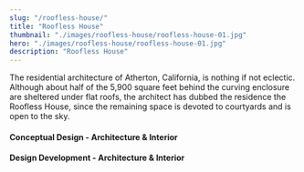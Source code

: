 ```yaml
---
slug: "/roofless-house/"
title: "Roofless House"
thumbnail: "./images/roofless-house/roofless-house-01.jpg"
hero: "./images/roofless-house/roofless-house-01.jpg"
description: "Roofless House"
---
```


The residential architecture of Atherton, California, is nothing if not eclectic. Although about half of the 5,900 square feet behind the curving enclosure are sheltered under flat roofs, the architect has dubbed the residence the Roofless House, since the remaining space is devoted to courtyards and is open to the sky.

#### Conceptual Design - Architecture & Interior

#### Design Development - Architecture & Interior
